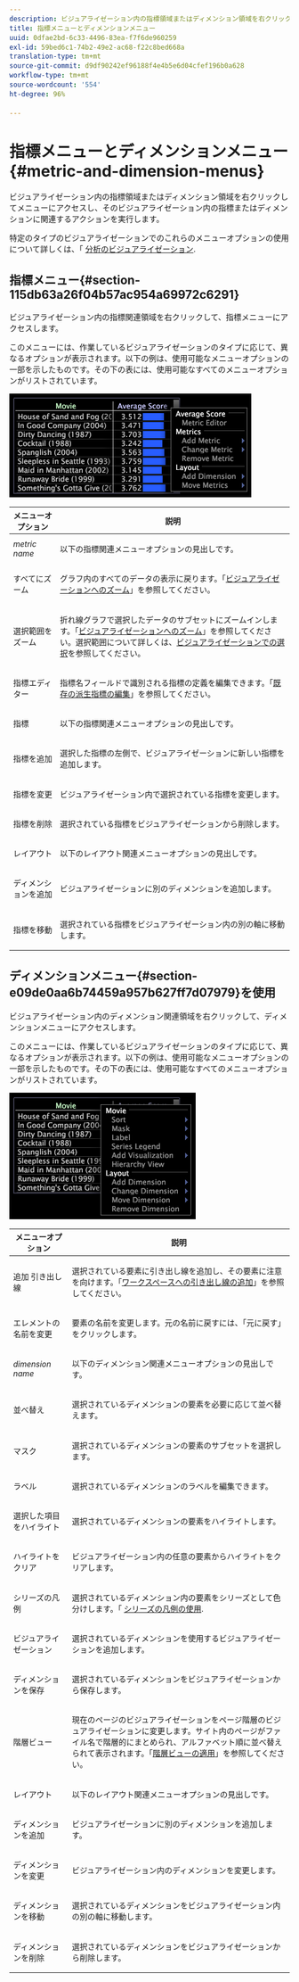 ```yaml
---
description: ビジュアライゼーション内の指標領域またはディメンション領域を右クリックしてメニューにアクセスし、そのビジュアライゼーション内の指標またはディメンションに関連するアクションを実行します。
title: 指標メニューとディメンションメニュー
uuid: 0dfae2bd-6c33-4496-83ea-f7f6de960259
exl-id: 59bed6c1-74b2-49e2-ac68-f22c8bed668a
translation-type: tm+mt
source-git-commit: d9df90242ef96188f4e4b5e6d04cfef196b0a628
workflow-type: tm+mt
source-wordcount: '554'
ht-degree: 96%

---
```


# 指標メニューとディメンションメニュー{#metric-and-dimension-menus}

ビジュアライゼーション内の指標領域またはディメンション領域を右クリックしてメニューにアクセスし、そのビジュアライゼーション内の指標またはディメンションに関連するアクションを実行します。

特定のタイプのビジュアライゼーションでのこれらのメニューオプションの使用について詳しくは、「 [分析のビジュアライゼーション](../../../home/c-get-started/c-analysis-vis/c-analysis-vis.md).

## 指標メニュー{#section-115db63a26f04b57ac954a69972c6291}

ビジュアライゼーション内の指標関連領域を右クリックして、指標メニューにアクセスします。

このメニューには、作業しているビジュアライゼーションのタイプに応じて、異なるオプションが表示されます。以下の例は、使用可能なメニューオプションの一部を示したものです。その下の表には、使用可能なすべてのメニューオプションがリストされています。

![](assets/mnu_Metric.png)

<table id="table_81EFAC2D754843DD98C2DDF81A35A2B4"> 
 <thead> 
  <tr> 
   <th colname="col1" class="entry"> メニューオプション </th> 
   <th colname="col2" class="entry"> 説明 </th> 
  </tr> 
 </thead>
 <tbody> 
  <tr> 
   <td colname="col1"> <i>metric name</i> </td> 
   <td colname="col2"> <p>以下の指標関連メニューオプションの見出しです。 </p> </td> 
  </tr> 
  <tr> 
   <td colname="col1"> <p>すべてにズーム </p> </td> 
   <td colname="col2"> <p>グラフ内のすべてのデータの表示に戻ります。「<a href="../../../home/c-get-started/c-vis/c-zoom-vis.md#concept-7e33670bb5344f78a316f1a84cc20530">ビジュアライゼーションへのズーム</a>」を参照してください。 </p> </td> 
  </tr> 
  <tr> 
   <td colname="col1"> <p>選択範囲をズーム </p> </td> 
   <td colname="col2"> <p>折れ線グラフで選択したデータのサブセットにズームインします。「<a href="../../../home/c-get-started/c-vis/c-zoom-vis.md#concept-7e33670bb5344f78a316f1a84cc20530">ビジュアライゼーションへのズーム</a>」を参照してください。選択範囲について詳しくは、<a href="../../../home/c-get-started/c-vis/c-sel-vis/c-sel-vis.md#concept-012870ec22c7476e9afbf3b8b2515746">ビジュアライゼーションでの選択</a>を参照してください。 </p> </td> 
  </tr> 
  <tr> 
   <td colname="col1"> <p>指標エディター </p> </td> 
   <td colname="col2"> <p>指標名フィールドで識別される指標の定義を編集できます。「<a href="../../../home/c-get-started/c-admin-intrf/c-prof-mgr/c-drvd-mtrcs.md#section-db6d924cf4e14bcc8d57cfe1059fc797">既存の派生指標の編集</a>」を参照してください。 </p> </td> 
  </tr> 
  <tr> 
   <td colname="col1"> <p>指標 </p> </td> 
   <td colname="col2"> <p>以下の指標関連メニューオプションの見出しです。 </p> </td> 
  </tr> 
  <tr> 
   <td colname="col1"> <p>指標を追加 </p> </td> 
   <td colname="col2"> <p>選択した指標の左側で、ビジュアライゼーションに新しい指標を追加します。 </p> </td> 
  </tr> 
  <tr> 
   <td colname="col1"> <p>指標を変更 </p> </td> 
   <td colname="col2"> <p>ビジュアライゼーション内で選択されている指標を変更します。 </p> </td> 
  </tr> 
  <tr> 
   <td colname="col1"> <p>指標を削除 </p> </td> 
   <td colname="col2"> <p>選択されている指標をビジュアライゼーションから削除します。 </p> </td> 
  </tr> 
  <tr> 
   <td colname="col1"> <p>レイアウト </p> </td> 
   <td colname="col2"> <p>以下のレイアウト関連メニューオプションの見出しです。 </p> </td> 
  </tr> 
  <tr> 
   <td colname="col1"> <p>ディメンションを追加 </p> </td> 
   <td colname="col2"> <p>ビジュアライゼーションに別のディメンションを追加します。 </p> </td> 
  </tr> 
  <tr> 
   <td colname="col1"> <p>指標を移動 </p> </td> 
   <td colname="col2"> <p>選択されている指標をビジュアライゼーション内の別の軸に移動します。 </p> </td> 
  </tr> 
 </tbody> 
</table>

## ディメンションメニュー{#section-e09de0aa6b74459a957b627ff7d07979}を使用

ビジュアライゼーション内のディメンション関連領域を右クリックして、ディメンションメニューにアクセスします。

このメニューには、作業しているビジュアライゼーションのタイプに応じて、異なるオプションが表示されます。以下の例は、使用可能なメニューオプションの一部を示したものです。その下の表には、使用可能なすべてのメニューオプションがリストされています。

![](assets/mnu_Dimension.png)

<table id="table_D8BB675B710B48A783B1C9EB206033E9"> 
 <thead> 
  <tr> 
   <th colname="col1" class="entry"> メニューオプション </th> 
   <th colname="col2" class="entry"> 説明 </th> 
  </tr> 
 </thead>
 <tbody> 
  <tr> 
   <td colname="col1"> <p>追加 引き出し線 </p> </td> 
   <td colname="col2"> <p>選択されている要素に引き出し線を追加し、その要素に注意を向けます。「<a href="../../../home/c-get-started/c-vis/c-call-wkspc.md#concept-212b09e763044d938987b4a9c658adc0">ワークスペースへの引き出し線の追加</a>」を参照してください。 </p> </td> 
  </tr> 
  <tr> 
   <td colname="col1"> <p>エレメントの名前を変更 </p> </td> 
   <td colname="col2"> <p>要素の名前を変更します。元の名前に戻すには、「<span class="uicontrol">元に戻す</span>」をクリックします。 </p> </td> 
  </tr> 
  <tr> 
   <td colname="col1"> <p><i>dimension name</i> </p> </td> 
   <td colname="col2"> <p>以下のディメンション関連メニューオプションの見出しです。 </p> </td> 
  </tr> 
  <tr> 
   <td colname="col1"> <p>並べ替え </p> </td> 
   <td colname="col2"> <p>選択されているディメンションの要素を必要に応じて並べ替えます。 </p> </td> 
  </tr> 
  <tr> 
   <td colname="col1"> <p>マスク </p> </td> 
   <td colname="col2"> <p>選択されているディメンションの要素のサブセットを選択します。 </p> </td> 
  </tr> 
  <tr> 
   <td colname="col1"> <p>ラベル </p> </td> 
   <td colname="col2"> <p>選択されているディメンションのラベルを編集できます。 </p> </td> 
  </tr> 
  <tr> 
   <td colname="col1"> <p>選択した項目をハイライト </p> </td> 
   <td colname="col2"> <p>選択されているディメンションの要素をハイライトします。 </p> </td> 
  </tr> 
  <tr> 
   <td colname="col1"> <p>ハイライトをクリア </p> </td> 
   <td colname="col2"> <p>ビジュアライゼーション内の任意の要素からハイライトをクリアします。 </p> </td> 
  </tr> 
  <tr> 
   <td colname="col1"> <p>シリーズの凡例 </p> </td> 
   <td colname="col2"> <p>選択されているディメンション内の要素をシリーズとして色分けします。「 <a href="../../../home/c-get-started/c-analysis-vis/c-tables/c-srs-leg.md#concept-c48042a705524bc4b63cd6f24874cc12"> シリーズの凡例の使用</a>. </p> </td> 
  </tr> 
  <tr> 
   <td colname="col1"> <p>ビジュアライゼーション </p> </td> 
   <td colname="col2"> <p>選択されているディメンションを使用するビジュアライゼーションを追加します。 </p> </td> 
  </tr> 
  <tr> 
   <td colname="col1"> <p>ディメンションを保存 </p> </td> 
   <td colname="col2"> <p>選択されているディメンションをビジュアライゼーションから保存します。 </p> </td> 
  </tr> 
  <tr> 
   <td colname="col1"> <p>階層ビュー </p> </td> 
   <td colname="col2"> <p>現在のページのビジュアライゼーションをページ階層のビジュアライゼーションに変更します。サイト内のページがファイル名で階層的にまとめられ、アルファベット順に並べ替えられて表示されます。「<a href="../../../home/c-get-started/c-analysis-vis/c-tables/c-hier-vews.md#concept-b461183424a841eb94f8143a0eaf9bff">階層ビューの適用</a>」を参照してください。 </p> </td> 
  </tr> 
  <tr> 
   <td colname="col1"> <p>レイアウト </p> </td> 
   <td colname="col2"> <p>以下のレイアウト関連メニューオプションの見出しです。 </p> </td> 
  </tr> 
  <tr> 
   <td colname="col1"> <p>ディメンションを追加 </p> </td> 
   <td colname="col2"> <p>ビジュアライゼーションに別のディメンションを追加します。 </p> </td> 
  </tr> 
  <tr> 
   <td colname="col1"> <p>ディメンションを変更 </p> </td> 
   <td colname="col2"> <p>ビジュアライゼーション内のディメンションを変更します。 </p> </td> 
  </tr> 
  <tr> 
   <td colname="col1"> <p>ディメンションを移動 </p> </td> 
   <td colname="col2"> <p>選択されているディメンションをビジュアライゼーション内の別の軸に移動します。 </p> </td> 
  </tr> 
  <tr> 
   <td colname="col1"> <p>ディメンションを削除 </p> </td> 
   <td colname="col2"> <p>選択されているディメンションをビジュアライゼーションから削除します。 </p> </td> 
  </tr> 
 </tbody> 
</table>
